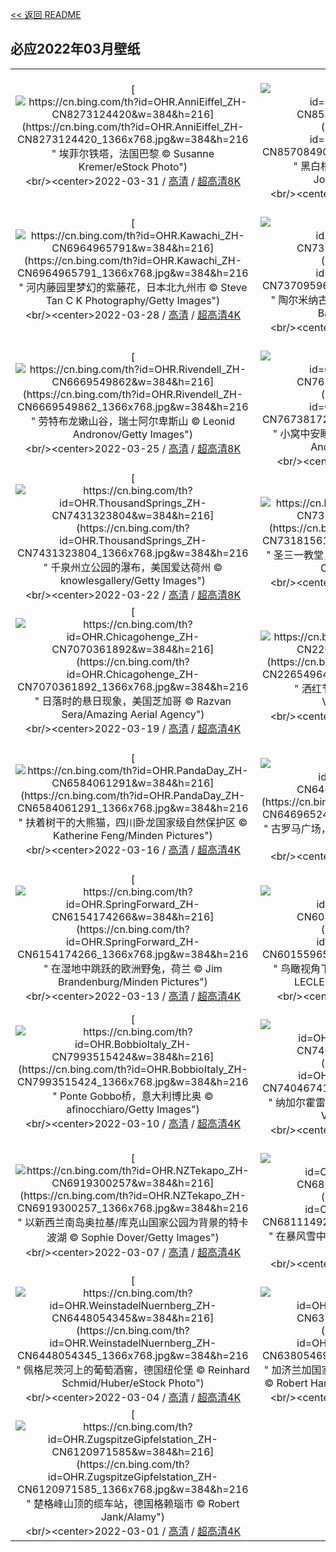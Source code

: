 [<< 返回 README](../../README.md)
## 必应2022年03月壁纸
||||
|:---:|:---:|:---:|
|[![https://cn.bing.com/th?id=OHR.AnniEiffel_ZH-CN8273124420&w=384&h=216](https://cn.bing.com/th?id=OHR.AnniEiffel_ZH-CN8273124420_1366x768.jpg&w=384&h=216 " &#10;埃菲尔铁塔，法国巴黎&#10;© Susanne Kremer/eStock Photo")](https://cn.bing.com/search?q=%E5%9F%83%E8%8F%B2%E5%B0%94%E9%93%81%E5%A1%94%EF%BC%8C%E6%B3%95%E5%9B%BD%E5%B7%B4%E9%BB%8E&form=hpcapt&mkt=zh-cn&filters=HpDate:"20220331_1600")<br/><center>2022-03-31 / [高清](https://cn.bing.com/th?id=OHR.AnniEiffel_ZH-CN8273124420_1920x1200.jpg&w=1920&h=1200) / [超高清8K](https://cn.bing.com/th?id=OHR.AnniEiffel_ZH-CN8273124420_UHD.jpg)<center/>|[![https://cn.bing.com/th?id=OHR.BeltedGalloway_ZH-CN8570849064&w=384&h=216](https://cn.bing.com/th?id=OHR.BeltedGalloway_ZH-CN8570849064_1366x768.jpg&w=384&h=216 " &#10;黑白相间的腰带盖洛韦牛，苏格兰&#10;© JohnFScott/Getty Images")](https://cn.bing.com/search?q=%E9%BB%91%E7%99%BD%E7%9B%B8%E9%97%B4%E7%9A%84%E8%85%B0%E5%B8%A6%E7%9B%96%E6%B4%9B%E9%9F%A6%E7%89%9B%EF%BC%8C%E8%8B%8F%E6%A0%BC%E5%85%B0&form=hpcapt&mkt=zh-cn&filters=HpDate:"20220330_1600")<br/><center>2022-03-30 / [高清](https://cn.bing.com/th?id=OHR.BeltedGalloway_ZH-CN8570849064_1920x1200.jpg&w=1920&h=1200) / [超高清4K](https://cn.bing.com/th?id=OHR.BeltedGalloway_ZH-CN8570849064_UHD.jpg&w=3840&h=2160)<center/>|[![https://cn.bing.com/th?id=OHR.Buritaca_ZH-CN7178457066&w=384&h=216](https://cn.bing.com/th?id=OHR.Buritaca_ZH-CN7178457066_1366x768.jpg&w=384&h=216 " &#10;风景秀丽的加勒比海岸，哥伦比亚&#10;© Nicholas Hills/Getty Images")](https://cn.bing.com/search?q=%E9%A3%8E%E6%99%AF%E7%A7%80%E4%B8%BD%E7%9A%84%E5%8A%A0%E5%8B%92%E6%AF%94%E6%B5%B7%E5%B2%B8%EF%BC%8C%E5%93%A5%E4%BC%A6%E6%AF%94%E4%BA%9A&form=hpcapt&mkt=zh-cn&filters=HpDate:"20220329_1600")<br/><center>2022-03-29 / [高清](https://cn.bing.com/th?id=OHR.Buritaca_ZH-CN7178457066_1920x1200.jpg&w=1920&h=1200) / [超高清](https://cn.bing.com/th?id=OHR.Buritaca_ZH-CN7178457066_UHD.jpg)<center/>|
|[![https://cn.bing.com/th?id=OHR.Kawachi_ZH-CN6964965791&w=384&h=216](https://cn.bing.com/th?id=OHR.Kawachi_ZH-CN6964965791_1366x768.jpg&w=384&h=216 " &#10;河内藤园里梦幻的紫藤花，日本北九州市&#10;© Steve Tan C K Photography/Getty Images")](https://cn.bing.com/search?q=%E6%B2%B3%E5%86%85%E8%97%A4%E5%9B%AD%E9%87%8C%E6%A2%A6%E5%B9%BB%E7%9A%84%E7%B4%AB%E8%97%A4%E8%8A%B1%EF%BC%8C%E6%97%A5%E6%9C%AC%E5%8C%97%E4%B9%9D%E5%B7%9E%E5%B8%82&form=hpcapt&mkt=zh-cn&filters=HpDate:"20220328_1600")<br/><center>2022-03-28 / [高清](https://cn.bing.com/th?id=OHR.Kawachi_ZH-CN6964965791_1920x1200.jpg&w=1920&h=1200) / [超高清4K](https://cn.bing.com/th?id=OHR.Kawachi_ZH-CN6964965791_UHD.jpg&w=3840&h=2160)<center/>|[![https://cn.bing.com/th?id=OHR.TeatroAntico_ZH-CN7370959605&w=384&h=216](https://cn.bing.com/th?id=OHR.TeatroAntico_ZH-CN7370959605_1366x768.jpg&w=384&h=216 " &#10;陶尔米纳古剧院，意大利西西里岛&#10;© Antonino Bartuccio/eStock Photo")](https://cn.bing.com/search?q=%E9%99%B6%E5%B0%94%E7%B1%B3%E7%BA%B3%E5%8F%A4%E5%89%A7%E9%99%A2%EF%BC%8C%E6%84%8F%E5%A4%A7%E5%88%A9%E8%A5%BF%E8%A5%BF%E9%87%8C%E5%B2%9B&form=hpcapt&mkt=zh-cn&filters=HpDate:"20220327_1600")<br/><center>2022-03-27 / [高清](https://cn.bing.com/th?id=OHR.TeatroAntico_ZH-CN7370959605_1920x1200.jpg&w=1920&h=1200) / [超高清4K](https://cn.bing.com/th?id=OHR.TeatroAntico_ZH-CN7370959605_UHD.jpg&w=3840&h=2160)<center/>|[![https://cn.bing.com/th?id=OHR.YellowCrocuses_ZH-CN6617862337&w=384&h=216](https://cn.bing.com/th?id=OHR.YellowCrocuses_ZH-CN6617862337_1366x768.jpg&w=384&h=216 " &#10;黄番红花和翩翩起舞的大山雀&#10;© Nataba/Getty Images")](https://cn.bing.com/search?q=%E9%BB%84%E7%95%AA%E7%BA%A2%E8%8A%B1%E5%92%8C%E7%BF%A9%E7%BF%A9%E8%B5%B7%E8%88%9E%E7%9A%84%E5%A4%A7%E5%B1%B1%E9%9B%80&form=hpcapt&mkt=zh-cn&filters=HpDate:"20220326_1600")<br/><center>2022-03-26 / [高清](https://cn.bing.com/th?id=OHR.YellowCrocuses_ZH-CN6617862337_1920x1200.jpg&w=1920&h=1200) / [超高清](https://cn.bing.com/th?id=OHR.YellowCrocuses_ZH-CN6617862337_UHD.jpg)<center/>|
|[![https://cn.bing.com/th?id=OHR.Rivendell_ZH-CN6669549862&w=384&h=216](https://cn.bing.com/th?id=OHR.Rivendell_ZH-CN6669549862_1366x768.jpg&w=384&h=216 " &#10;劳特布龙嫩山谷，瑞士阿尔卑斯山&#10;© Leonid Andronov/Getty Images")](https://cn.bing.com/search?q=%E5%8A%B3%E7%89%B9%E5%B8%83%E9%BE%99%E5%AB%A9%E5%B1%B1%E8%B0%B7%EF%BC%8C%E7%91%9E%E5%A3%AB%E9%98%BF%E5%B0%94%E5%8D%91%E6%96%AF%E5%B1%B1&form=hpcapt&mkt=zh-cn&filters=HpDate:"20220325_1600")<br/><center>2022-03-25 / [高清](https://cn.bing.com/th?id=OHR.Rivendell_ZH-CN6669549862_1920x1200.jpg&w=1920&h=1200) / [超高清8K](https://cn.bing.com/th?id=OHR.Rivendell_ZH-CN6669549862_UHD.jpg)<center/>|[![https://cn.bing.com/th?id=OHR.SquirrelNesting_ZH-CN7673817247&w=384&h=216](https://cn.bing.com/th?id=OHR.SquirrelNesting_ZH-CN7673817247_1366x768.jpg&w=384&h=216 " &#10;小窝中安睡的欧亚红松鼠，苏格兰高地&#10;© Neil Anderson/Minden Pictures")](https://cn.bing.com/search?q=%E5%B0%8F%E7%AA%9D%E4%B8%AD%E5%AE%89%E7%9D%A1%E7%9A%84%E6%AC%A7%E4%BA%9A%E7%BA%A2%E6%9D%BE%E9%BC%A0%EF%BC%8C%E8%8B%8F%E6%A0%BC%E5%85%B0%E9%AB%98%E5%9C%B0&form=hpcapt&mkt=zh-cn&filters=HpDate:"20220324_1600")<br/><center>2022-03-24 / [高清](https://cn.bing.com/th?id=OHR.SquirrelNesting_ZH-CN7673817247_1920x1200.jpg&w=1920&h=1200) / [超高清](https://cn.bing.com/th?id=OHR.SquirrelNesting_ZH-CN7673817247_UHD.jpg)<center/>|[![https://cn.bing.com/th?id=OHR.GCThunderstorm_ZH-CN7535350453&w=384&h=216](https://cn.bing.com/th?id=OHR.GCThunderstorm_ZH-CN7535350453_1366x768.jpg&w=384&h=216 " &#10;雷暴下的大峡谷国家公园，亚利桑那州&#10;© spkeelin/Getty Images")](https://cn.bing.com/search?q=%E9%9B%B7%E6%9A%B4%E4%B8%8B%E7%9A%84%E5%A4%A7%E5%B3%A1%E8%B0%B7%E5%9B%BD%E5%AE%B6%E5%85%AC%E5%9B%AD%EF%BC%8C%E4%BA%9A%E5%88%A9%E6%A1%91%E9%82%A3%E5%B7%9E&form=hpcapt&mkt=zh-cn&filters=HpDate:"20220323_1600")<br/><center>2022-03-23 / [高清](https://cn.bing.com/th?id=OHR.GCThunderstorm_ZH-CN7535350453_1920x1200.jpg&w=1920&h=1200) / [超高清](https://cn.bing.com/th?id=OHR.GCThunderstorm_ZH-CN7535350453_UHD.jpg)<center/>|
|[![https://cn.bing.com/th?id=OHR.ThousandSprings_ZH-CN7431323804&w=384&h=216](https://cn.bing.com/th?id=OHR.ThousandSprings_ZH-CN7431323804_1366x768.jpg&w=384&h=216 " &#10;千泉州立公园的瀑布，美国爱达荷州&#10;© knowlesgallery/Getty Images")](https://cn.bing.com/search?q=%E5%8D%83%E6%B3%89%E5%B7%9E%E7%AB%8B%E5%85%AC%E5%9B%AD%E7%9A%84%E7%80%91%E5%B8%83%EF%BC%8C%E7%BE%8E%E5%9B%BD%E7%88%B1%E8%BE%BE%E8%8D%B7%E5%B7%9E&form=hpcapt&mkt=zh-cn&filters=HpDate:"20220322_1600")<br/><center>2022-03-22 / [高清](https://cn.bing.com/th?id=OHR.ThousandSprings_ZH-CN7431323804_1920x1200.jpg&w=1920&h=1200) / [超高清8K](https://cn.bing.com/th?id=OHR.ThousandSprings_ZH-CN7431323804_UHD.jpg)<center/>|[![https://cn.bing.com/th?id=OHR.TheBard_ZH-CN7318156185&w=384&h=216](https://cn.bing.com/th?id=OHR.TheBard_ZH-CN7318156185_1366x768.jpg&w=384&h=216 " &#10;圣三一教堂，英国埃文河畔斯特拉特福&#10;© James Osmond/Getty Images")](https://cn.bing.com/search?q=%E5%9C%A3%E4%B8%89%E4%B8%80%E6%95%99%E5%A0%82%EF%BC%8C%E8%8B%B1%E5%9B%BD%E5%9F%83%E6%96%87%E6%B2%B3%E7%95%94%E6%96%AF%E7%89%B9%E6%8B%89%E7%89%B9%E7%A6%8F&form=hpcapt&mkt=zh-cn&filters=HpDate:"20220321_1600")<br/><center>2022-03-21 / [高清](https://cn.bing.com/th?id=OHR.TheBard_ZH-CN7318156185_1920x1200.jpg&w=1920&h=1200) / [超高清4K](https://cn.bing.com/th?id=OHR.TheBard_ZH-CN7318156185_UHD.jpg&w=3840&h=2160)<center/>|[![https://cn.bing.com/th?id=OHR.WorldFrogDay_ZH-CN7191299445&w=384&h=216](https://cn.bing.com/th?id=OHR.WorldFrogDay_ZH-CN7191299445_1366x768.jpg&w=384&h=216 " &#10;鲜艳多彩的爪哇树蛙，印度尼西亚&#10;© kuritafsheen/Getty Images")](https://cn.bing.com/search?q=%E9%B2%9C%E8%89%B3%E5%A4%9A%E5%BD%A9%E7%9A%84%E7%88%AA%E5%93%87%E6%A0%91%E8%9B%99%EF%BC%8C%E5%8D%B0%E5%BA%A6%E5%B0%BC%E8%A5%BF%E4%BA%9A&form=hpcapt&mkt=zh-cn&filters=HpDate:"20220320_1600")<br/><center>2022-03-20 / [高清](https://cn.bing.com/th?id=OHR.WorldFrogDay_ZH-CN7191299445_1920x1200.jpg&w=1920&h=1200) / [超高清4K](https://cn.bing.com/th?id=OHR.WorldFrogDay_ZH-CN7191299445_UHD.jpg&w=3840&h=2160)<center/>|
|[![https://cn.bing.com/th?id=OHR.Chicagohenge_ZH-CN7070361892&w=384&h=216](https://cn.bing.com/th?id=OHR.Chicagohenge_ZH-CN7070361892_1366x768.jpg&w=384&h=216 " &#10;日落时的悬日现象，美国芝加哥&#10;© Razvan Sera/Amazing Aerial Agency")](https://cn.bing.com/search?q=%E6%97%A5%E8%90%BD%E6%97%B6%E7%9A%84%E6%82%AC%E6%97%A5%E7%8E%B0%E8%B1%A1%EF%BC%8C%E7%BE%8E%E5%9B%BD%E8%8A%9D%E5%8A%A0%E5%93%A5&form=hpcapt&mkt=zh-cn&filters=HpDate:"20220319_1600")<br/><center>2022-03-19 / [高清](https://cn.bing.com/th?id=OHR.Chicagohenge_ZH-CN7070361892_1920x1200.jpg&w=1920&h=1200) / [超高清4K](https://cn.bing.com/th?id=OHR.Chicagohenge_ZH-CN7070361892_UHD.jpg&w=3840&h=2160)<center/>|[![https://cn.bing.com/th?id=OHR.Holi2022_ZH-CN2265496434&w=384&h=216](https://cn.bing.com/th?id=OHR.Holi2022_ZH-CN2265496434_1366x768.jpg&w=384&h=216 " &#10;洒红节期间售卖的五彩粉末&#10;© Nuno Valadas/Getty Images")](https://cn.bing.com/search?q=%E6%B4%92%E7%BA%A2%E8%8A%82%E6%9C%9F%E9%97%B4%E5%94%AE%E5%8D%96%E7%9A%84%E4%BA%94%E5%BD%A9%E7%B2%89%E6%9C%AB&form=hpcapt&mkt=zh-cn&filters=HpDate:"20220318_1600")<br/><center>2022-03-18 / [高清](https://cn.bing.com/th?id=OHR.Holi2022_ZH-CN2265496434_1920x1200.jpg&w=1920&h=1200) / [超高清4K](https://cn.bing.com/th?id=OHR.Holi2022_ZH-CN2265496434_UHD.jpg&w=3840&h=2160)<center/>|[![https://cn.bing.com/th?id=OHR.Shamrocks_ZH-CN6712957522&w=384&h=216](https://cn.bing.com/th?id=OHR.Shamrocks_ZH-CN6712957522_1366x768.jpg&w=384&h=216 " &#10;生机盎然的酢浆草和红杉树，美国大草原溪红杉州立公园&#10;© Jack Dykinga/Minden Pictures")](https://cn.bing.com/search?q=%E7%94%9F%E6%9C%BA%E7%9B%8E%E7%84%B6%E7%9A%84%E9%85%A2%E6%B5%86%E8%8D%89%E5%92%8C%E7%BA%A2%E6%9D%89%E6%A0%91%EF%BC%8C%E7%BE%8E%E5%9B%BD%E5%A4%A7%E8%8D%89%E5%8E%9F%E6%BA%AA%E7%BA%A2%E6%9D%89%E5%B7%9E%E7%AB%8B%E5%85%AC%E5%9B%AD&form=hpcapt&mkt=zh-cn&filters=HpDate:"20220317_1600")<br/><center>2022-03-17 / [高清](https://cn.bing.com/th?id=OHR.Shamrocks_ZH-CN6712957522_1920x1200.jpg&w=1920&h=1200) / [超高清4K](https://cn.bing.com/th?id=OHR.Shamrocks_ZH-CN6712957522_UHD.jpg&w=3840&h=2160)<center/>|
|[![https://cn.bing.com/th?id=OHR.PandaDay_ZH-CN6584061291&w=384&h=216](https://cn.bing.com/th?id=OHR.PandaDay_ZH-CN6584061291_1366x768.jpg&w=384&h=216 " &#10;扶着树干的大熊猫，四川卧龙国家级自然保护区&#10;© Katherine Feng/Minden Pictures")](https://cn.bing.com/search?q=%E6%89%B6%E7%9D%80%E6%A0%91%E5%B9%B2%E7%9A%84%E5%A4%A7%E7%86%8A%E7%8C%AB%EF%BC%8C%E5%9B%9B%E5%B7%9D%E5%8D%A7%E9%BE%99%E5%9B%BD%E5%AE%B6%E7%BA%A7%E8%87%AA%E7%84%B6%E4%BF%9D%E6%8A%A4%E5%8C%BA&form=hpcapt&mkt=zh-cn&filters=HpDate:"20220316_1600")<br/><center>2022-03-16 / [高清](https://cn.bing.com/th?id=OHR.PandaDay_ZH-CN6584061291_1920x1200.jpg&w=1920&h=1200) / [超高清4K](https://cn.bing.com/th?id=OHR.PandaDay_ZH-CN6584061291_UHD.jpg&w=3840&h=2160)<center/>|[![https://cn.bing.com/th?id=OHR.RomanView_ZH-CN6469652448&w=384&h=216](https://cn.bing.com/th?id=OHR.RomanView_ZH-CN6469652448_1366x768.jpg&w=384&h=216 " &#10;古罗马广场，意大利&#10;© Peter Zelei Images/Getty Images")](https://cn.bing.com/search?q=%E5%8F%A4%E7%BD%97%E9%A9%AC%E5%B9%BF%E5%9C%BA%EF%BC%8C%E6%84%8F%E5%A4%A7%E5%88%A9&form=hpcapt&mkt=zh-cn&filters=HpDate:"20220315_1600")<br/><center>2022-03-15 / [高清](https://cn.bing.com/th?id=OHR.RomanView_ZH-CN6469652448_1920x1200.jpg&w=1920&h=1200) / [超高清4K](https://cn.bing.com/th?id=OHR.RomanView_ZH-CN6469652448_UHD.jpg&w=3840&h=2160)<center/>|[![https://cn.bing.com/th?id=OHR.LanyonQuoit_ZH-CN6278576563&w=384&h=216](https://cn.bing.com/th?id=OHR.LanyonQuoit_ZH-CN6278576563_1366x768.jpg&w=384&h=216 " &#10;兰洋夸特墓室，英国康沃尔郡&#10;© Guy Edwardes/Minden Pictures")](https://cn.bing.com/search?q=%E5%85%B0%E6%B4%8B%E5%A4%B8%E7%89%B9%E5%A2%93%E5%AE%A4%EF%BC%8C%E8%8B%B1%E5%9B%BD%E5%BA%B7%E6%B2%83%E5%B0%94%E9%83%A1&form=hpcapt&mkt=zh-cn&filters=HpDate:"20220314_1600")<br/><center>2022-03-14 / [高清](https://cn.bing.com/th?id=OHR.LanyonQuoit_ZH-CN6278576563_1920x1200.jpg&w=1920&h=1200) / [超高清4K](https://cn.bing.com/th?id=OHR.LanyonQuoit_ZH-CN6278576563_UHD.jpg&w=3840&h=2160)<center/>|
|[![https://cn.bing.com/th?id=OHR.SpringForward_ZH-CN6154174266&w=384&h=216](https://cn.bing.com/th?id=OHR.SpringForward_ZH-CN6154174266_1366x768.jpg&w=384&h=216 " &#10;在湿地中跳跃的欧洲野兔，荷兰&#10;© Jim Brandenburg/Minden Pictures")](https://cn.bing.com/search?q=%E5%9C%A8%E6%B9%BF%E5%9C%B0%E4%B8%AD%E8%B7%B3%E8%B7%83%E7%9A%84%E6%AC%A7%E6%B4%B2%E9%87%8E%E5%85%94%EF%BC%8C%E8%8D%B7%E5%85%B0&form=hpcapt&mkt=zh-cn&filters=HpDate:"20220313_1600")<br/><center>2022-03-13 / [高清](https://cn.bing.com/th?id=OHR.SpringForward_ZH-CN6154174266_1920x1200.jpg&w=1920&h=1200) / [超高清4K](https://cn.bing.com/th?id=OHR.SpringForward_ZH-CN6154174266_UHD.jpg&w=3840&h=2160)<center/>|[![https://cn.bing.com/th?id=OHR.BrehatIsland_ZH-CN6015596530&w=384&h=216](https://cn.bing.com/th?id=OHR.BrehatIsland_ZH-CN6015596530_1366x768.jpg&w=384&h=216 " &#10;鸟瞰视角下的布雷阿岛，法国阿摩尔滨海省&#10;© LECLERCQ Olivier/hemis.fr/Alamy")](https://cn.bing.com/search?q=%E9%B8%9F%E7%9E%B0%E8%A7%86%E8%A7%92%E4%B8%8B%E7%9A%84%E5%B8%83%E9%9B%B7%E9%98%BF%E5%B2%9B%EF%BC%8C%E6%B3%95%E5%9B%BD%E9%98%BF%E6%91%A9%E5%B0%94%E6%BB%A8%E6%B5%B7%E7%9C%81&form=hpcapt&mkt=zh-cn&filters=HpDate:"20220312_1600")<br/><center>2022-03-12 / [高清](https://cn.bing.com/th?id=OHR.BrehatIsland_ZH-CN6015596530_1920x1200.jpg&w=1920&h=1200) / [超高清](https://cn.bing.com/th?id=OHR.BrehatIsland_ZH-CN6015596530_UHD.jpg)<center/>|[![https://cn.bing.com/th?id=OHR.OcalaNF_ZH-CN1112502059&w=384&h=216](https://cn.bing.com/th?id=OHR.OcalaNF_ZH-CN1112502059_1366x768.jpg&w=384&h=216 " &#10;奥卡拉国家森林中的杜松泉，美国佛罗里达州&#10;© Michael Warren/Getty Images")](https://cn.bing.com/search?q=%E5%A5%A5%E5%8D%A1%E6%8B%89%E5%9B%BD%E5%AE%B6%E6%A3%AE%E6%9E%97%E4%B8%AD%E7%9A%84%E6%9D%9C%E6%9D%BE%E6%B3%89%EF%BC%8C%E7%BE%8E%E5%9B%BD%E4%BD%9B%E7%BD%97%E9%87%8C%E8%BE%BE%E5%B7%9E&form=hpcapt&mkt=zh-cn&filters=HpDate:"20220311_1600")<br/><center>2022-03-11 / [高清](https://cn.bing.com/th?id=OHR.OcalaNF_ZH-CN1112502059_1920x1200.jpg&w=1920&h=1200) / [超高清4K](https://cn.bing.com/th?id=OHR.OcalaNF_ZH-CN1112502059_UHD.jpg&w=3840&h=2160)<center/>|
|[![https://cn.bing.com/th?id=OHR.BobbioItaly_ZH-CN7993515424&w=384&h=216](https://cn.bing.com/th?id=OHR.BobbioItaly_ZH-CN7993515424_1366x768.jpg&w=384&h=216 " &#10;Ponte Gobbo桥，意大利博比奥&#10;© afinocchiaro/Getty Images")](https://cn.bing.com/search?q=Ponte&form=hpcapt&mkt=zh-cn&filters=HpDate:"20220310_1600")<br/><center>2022-03-10 / [高清](https://cn.bing.com/th?id=OHR.BobbioItaly_ZH-CN7993515424_1920x1200.jpg&w=1920&h=1200) / [超高清4K](https://cn.bing.com/th?id=OHR.BobbioItaly_ZH-CN7993515424_UHD.jpg&w=3840&h=2160)<center/>|[![https://cn.bing.com/th?id=OHR.PeacockNagarahole_ZH-CN7404674152&w=384&h=216](https://cn.bing.com/th?id=OHR.PeacockNagarahole_ZH-CN7404674152_1366x768.jpg&w=384&h=216 " &#10;纳加尔霍雷国家公园的孔雀，印度卡纳塔克邦&#10;© Vivek BR/Shutterstock")](https://cn.bing.com/search?q=%E7%BA%B3%E5%8A%A0%E5%B0%94%E9%9C%8D%E9%9B%B7%E5%9B%BD%E5%AE%B6%E5%85%AC%E5%9B%AD%E7%9A%84%E5%AD%94%E9%9B%80%EF%BC%8C%E5%8D%B0%E5%BA%A6%E5%8D%A1%E7%BA%B3%E5%A1%94%E5%85%8B%E9%82%A6&form=hpcapt&mkt=zh-cn&filters=HpDate:"20220309_1600")<br/><center>2022-03-09 / [高清](https://cn.bing.com/th?id=OHR.PeacockNagarahole_ZH-CN7404674152_1920x1200.jpg&w=1920&h=1200) / [超高清4K](https://cn.bing.com/th?id=OHR.PeacockNagarahole_ZH-CN7404674152_UHD.jpg&w=3840&h=2160)<center/>|[![https://cn.bing.com/th?id=OHR.Mercantour_ZH-CN7208180454&w=384&h=216](https://cn.bing.com/th?id=OHR.Mercantour_ZH-CN7208180454_1366x768.jpg&w=384&h=216 " &#10;蒂内河畔圣艾蒂安小镇，法国阿尔卑斯省&#10;© CAVALIER Michel/hemis.fr/Alamy Stock Photo")](https://cn.bing.com/search?q=%E8%92%82%E5%86%85%E6%B2%B3%E7%95%94%E5%9C%A3%E8%89%BE%E8%92%82%E5%AE%89%E5%B0%8F%E9%95%87%EF%BC%8C%E6%B3%95%E5%9B%BD%E9%98%BF%E5%B0%94%E5%8D%91%E6%96%AF%E7%9C%81&form=hpcapt&mkt=zh-cn&filters=HpDate:"20220308_1600")<br/><center>2022-03-08 / [高清](https://cn.bing.com/th?id=OHR.Mercantour_ZH-CN7208180454_1920x1200.jpg&w=1920&h=1200) / [超高清4K](https://cn.bing.com/th?id=OHR.Mercantour_ZH-CN7208180454_UHD.jpg&w=3840&h=2160)<center/>|
|[![https://cn.bing.com/th?id=OHR.NZTekapo_ZH-CN6919300257&w=384&h=216](https://cn.bing.com/th?id=OHR.NZTekapo_ZH-CN6919300257_1366x768.jpg&w=384&h=216 " &#10;以新西兰南岛奥拉基/库克山国家公园为背景的特卡波湖&#10;© Sophie Dover/Getty Images")](https://cn.bing.com/search?q=%E4%BB%A5%E6%96%B0%E8%A5%BF%E5%85%B0%E5%8D%97%E5%B2%9B%E5%A5%A5%E6%8B%89%E5%9F%BA%2F%E5%BA%93%E5%85%8B%E5%B1%B1%E5%9B%BD%E5%AE%B6%E5%85%AC%E5%9B%AD%E4%B8%BA%E8%83%8C%E6%99%AF%E7%9A%84%E7%89%B9%E5%8D%A1%E6%B3%A2%E6%B9%96&form=hpcapt&mkt=zh-cn&filters=HpDate:"20220307_1600")<br/><center>2022-03-07 / [高清](https://cn.bing.com/th?id=OHR.NZTekapo_ZH-CN6919300257_1920x1200.jpg&w=1920&h=1200) / [超高清4K](https://cn.bing.com/th?id=OHR.NZTekapo_ZH-CN6919300257_UHD.jpg&w=3840&h=2160)<center/>|[![https://cn.bing.com/th?id=OHR.GreatCormorants_ZH-CN6811149253&w=384&h=216](https://cn.bing.com/th?id=OHR.GreatCormorants_ZH-CN6811149253_1366x768.jpg&w=384&h=216 " &#10;在暴风雪中畅游的鸬鹚，德国黑森州&#10;© Wilfried Martin/Getty Images")](https://cn.bing.com/search?q=%E5%9C%A8%E6%9A%B4%E9%A3%8E%E9%9B%AA%E4%B8%AD%E7%95%85%E6%B8%B8%E7%9A%84%E9%B8%AC%E9%B9%9A%EF%BC%8C%E5%BE%B7%E5%9B%BD%E9%BB%91%E6%A3%AE%E5%B7%9E&form=hpcapt&mkt=zh-cn&filters=HpDate:"20220306_1600")<br/><center>2022-03-06 / [高清](https://cn.bing.com/th?id=OHR.GreatCormorants_ZH-CN6811149253_1920x1200.jpg&w=1920&h=1200) / [超高清4K](https://cn.bing.com/th?id=OHR.GreatCormorants_ZH-CN6811149253_UHD.jpg&w=3840&h=2160)<center/>|[![https://cn.bing.com/th?id=OHR.NormandyMont_ZH-CN6657762215&w=384&h=216](https://cn.bing.com/th?id=OHR.NormandyMont_ZH-CN6657762215_1366x768.jpg&w=384&h=216 " &#10;圣米歇尔山，法国诺曼底&#10;© DaLiu/Getty Images")](https://cn.bing.com/search?q=%E5%9C%A3%E7%B1%B3%E6%AD%87%E5%B0%94%E5%B1%B1%EF%BC%8C%E6%B3%95%E5%9B%BD%E8%AF%BA%E6%9B%BC%E5%BA%95&form=hpcapt&mkt=zh-cn&filters=HpDate:"20220305_1600")<br/><center>2022-03-05 / [高清](https://cn.bing.com/th?id=OHR.NormandyMont_ZH-CN6657762215_1920x1200.jpg&w=1920&h=1200) / [超高清4K](https://cn.bing.com/th?id=OHR.NormandyMont_ZH-CN6657762215_UHD.jpg&w=3840&h=2160)<center/>|
|[![https://cn.bing.com/th?id=OHR.WeinstadelNuernberg_ZH-CN6448054345&w=384&h=216](https://cn.bing.com/th?id=OHR.WeinstadelNuernberg_ZH-CN6448054345_1366x768.jpg&w=384&h=216 " &#10;佩格尼茨河上的葡萄酒窖，德国纽伦堡&#10;© Reinhard Schmid/Huber/eStock Photo")](https://cn.bing.com/search?q=%E4%BD%A9%E6%A0%BC%E5%B0%BC%E8%8C%A8%E6%B2%B3%E4%B8%8A%E7%9A%84%E8%91%A1%E8%90%84%E9%85%92%E7%AA%96%EF%BC%8C%E5%BE%B7%E5%9B%BD%E7%BA%BD%E4%BC%A6%E5%A0%A1&form=hpcapt&mkt=zh-cn&filters=HpDate:"20220304_1600")<br/><center>2022-03-04 / [高清](https://cn.bing.com/th?id=OHR.WeinstadelNuernberg_ZH-CN6448054345_1920x1200.jpg&w=1920&h=1200) / [超高清4K](https://cn.bing.com/th?id=OHR.WeinstadelNuernberg_ZH-CN6448054345_UHD.jpg&w=3840&h=2160)<center/>|[![https://cn.bing.com/th?id=OHR.RhinocerosUnicornis_ZH-CN6380546992&w=384&h=216](https://cn.bing.com/th?id=OHR.RhinocerosUnicornis_ZH-CN6380546992_1366x768.jpg&w=384&h=216 " &#10;加济兰加国家公园里的两头印度犀，印度阿萨姆邦&#10;© Robert Harding World Imagery/Shutterstock")](https://cn.bing.com/search?q=%E5%8A%A0%E6%B5%8E%E5%85%B0%E5%8A%A0%E5%9B%BD%E5%AE%B6%E5%85%AC%E5%9B%AD%E9%87%8C%E7%9A%84%E4%B8%A4%E5%A4%B4%E5%8D%B0%E5%BA%A6%E7%8A%80%EF%BC%8C%E5%8D%B0%E5%BA%A6%E9%98%BF%E8%90%A8%E5%A7%86%E9%82%A6&form=hpcapt&mkt=zh-cn&filters=HpDate:"20220303_1600")<br/><center>2022-03-03 / [高清](https://cn.bing.com/th?id=OHR.RhinocerosUnicornis_ZH-CN6380546992_1920x1200.jpg&w=1920&h=1200) / [超高清4K](https://cn.bing.com/th?id=OHR.RhinocerosUnicornis_ZH-CN6380546992_UHD.jpg&w=3840&h=2160)<center/>|[![https://cn.bing.com/th?id=OHR.MoonlightRainier_ZH-CN6263832605&w=384&h=216](https://cn.bing.com/th?id=OHR.MoonlightRainier_ZH-CN6263832605_1366x768.jpg&w=384&h=216 " &#10;雷尼尔山上空的银河星系，美国华盛顿州&#10;© Brad Goldpaint/Cavan")](https://cn.bing.com/search?q=%E9%9B%B7%E5%B0%BC%E5%B0%94%E5%B1%B1%E4%B8%8A%E7%A9%BA%E7%9A%84%E9%93%B6%E6%B2%B3%E6%98%9F%E7%B3%BB%EF%BC%8C%E7%BE%8E%E5%9B%BD%E5%8D%8E%E7%9B%9B%E9%A1%BF%E5%B7%9E&form=hpcapt&mkt=zh-cn&filters=HpDate:"20220302_1600")<br/><center>2022-03-02 / [高清](https://cn.bing.com/th?id=OHR.MoonlightRainier_ZH-CN6263832605_1920x1200.jpg&w=1920&h=1200) / [超高清4K](https://cn.bing.com/th?id=OHR.MoonlightRainier_ZH-CN6263832605_UHD.jpg&w=3840&h=2160)<center/>|
|[![https://cn.bing.com/th?id=OHR.ZugspitzeGipfelstation_ZH-CN6120971585&w=384&h=216](https://cn.bing.com/th?id=OHR.ZugspitzeGipfelstation_ZH-CN6120971585_1366x768.jpg&w=384&h=216 " &#10;楚格峰山顶的缆车站，德国格赖瑙市&#10;© Robert Jank/Alamy")](https://cn.bing.com/search?q=%E6%A5%9A%E6%A0%BC%E5%B3%B0%E5%B1%B1%E9%A1%B6%E7%9A%84%E7%BC%86%E8%BD%A6%E7%AB%99%EF%BC%8C%E5%BE%B7%E5%9B%BD%E6%A0%BC%E8%B5%96%E7%91%99%E5%B8%82&form=hpcapt&mkt=zh-cn&filters=HpDate:"20220301_1600")<br/><center>2022-03-01 / [高清](https://cn.bing.com/th?id=OHR.ZugspitzeGipfelstation_ZH-CN6120971585_1920x1200.jpg&w=1920&h=1200) / [超高清4K](https://cn.bing.com/th?id=OHR.ZugspitzeGipfelstation_ZH-CN6120971585_UHD.jpg&w=3840&h=2160)<center/>